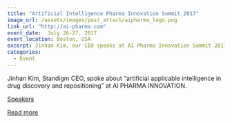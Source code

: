 ```yaml
---
title: "Artificial Intelligence Pharma Innovation Summit 2017"
image_url: /assets/images/post_attach/aipharma_logo.png
link_url: "http://ai-pharma.com"
event_date:  July 26-27, 2017
event_location: Boston, USA
excerpt: Jinhan Kim, our CEO speaks at AI Pharma Innovation Summit 2017.
categories:
  - Event
---
```


Jinhan Kim, Standigm CEO, spoke about “artificial applicable intelligence in drug discovery and repositioning” at AI PHARMA INNOVATION.

[Speakers](http://ai-pharma.com/about/speakers/)


[Read more](http://ai-pharma.com/get-involved/)

